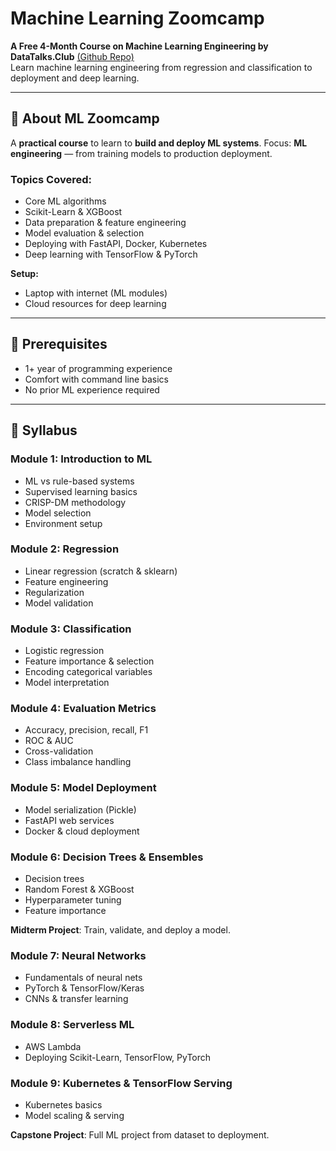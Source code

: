 # Machine Learning Zoomcamp

**A Free 4-Month Course on Machine Learning Engineering by DataTalks.Club** [(Github Repo)](https://github.com/DataTalksClub/machine-learning-zoomcamp/tree/master)  
Learn machine learning engineering from regression and classification to deployment and deep learning.

---

## 🔎 About ML Zoomcamp
A **practical course** to learn to **build and deploy ML systems**. Focus: **ML engineering** — from training models to production deployment.

### Topics Covered:
- Core ML algorithms  
- Scikit-Learn & XGBoost  
- Data preparation & feature engineering  
- Model evaluation & selection  
- Deploying with FastAPI, Docker, Kubernetes  
- Deep learning with TensorFlow & PyTorch  

**Setup:**  
- Laptop with internet (ML modules)  
- Cloud resources for deep learning  

---

## 📘 Prerequisites
- 1+ year of programming experience  
- Comfort with command line basics  
- No prior ML experience required  

---

## 📝 Syllabus

### Module 1: Introduction to ML
- ML vs rule-based systems  
- Supervised learning basics  
- CRISP-DM methodology  
- Model selection  
- Environment setup  

### Module 2: Regression
- Linear regression (scratch & sklearn)  
- Feature engineering  
- Regularization  
- Model validation  

### Module 3: Classification
- Logistic regression  
- Feature importance & selection  
- Encoding categorical variables  
- Model interpretation  

### Module 4: Evaluation Metrics
- Accuracy, precision, recall, F1  
- ROC & AUC  
- Cross-validation  
- Class imbalance handling  

### Module 5: Model Deployment
- Model serialization (Pickle)  
- FastAPI web services  
- Docker & cloud deployment  

### Module 6: Decision Trees & Ensembles
- Decision trees  
- Random Forest & XGBoost  
- Hyperparameter tuning  
- Feature importance  

**Midterm Project**: Train, validate, and deploy a model.

### Module 7: Neural Networks
- Fundamentals of neural nets  
- PyTorch & TensorFlow/Keras  
- CNNs & transfer learning  

### Module 8: Serverless ML
- AWS Lambda  
- Deploying Scikit-Learn, TensorFlow, PyTorch  

### Module 9: Kubernetes & TensorFlow Serving
- Kubernetes basics  
- Model scaling & serving  

**Capstone Project**: Full ML project from dataset to deployment.
